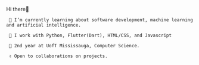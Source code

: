Hi there👋

     👀 I’m currently learning about software development, machine learning and artificial intelligence.
     
     🌱 I work with Python, Flutter(Dart), HTML/CSS, and Javascript
     
     💞️ 2nd year at UofT Mississauga, Computer Science.
     
     ✌ Open to collaborations on projects.

<!---
IseLein/IseLein is a ✨ special ✨ repository because its `README.md` (this file) appears on your GitHub profile.
You can click the Preview link to take a look at your changes.
--->
